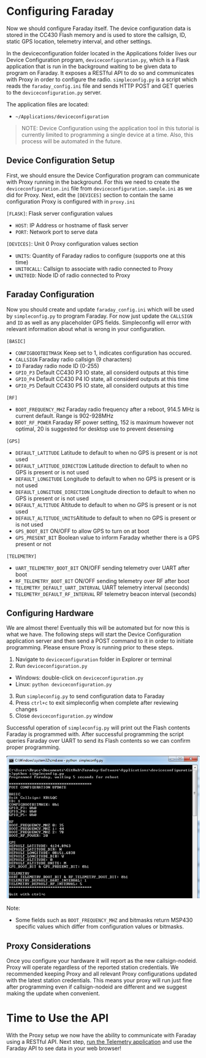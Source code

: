 # Configuring Faraday

Now we should configure Faraday itself. The device configuration data is stored in the CC430 Flash memory and is used to store the callsign, ID, static GPS location, telemetry interval, and other settings.

In the deviceconfiguration folder located in the Applications folder lives our Device Configuration program, `deviceconfiguration.py`, which is a Flask application that is run in the background waiting to be given data to program on Faraday. It exposes a RESTful API to do so and communicates with Proxy in order to configure the radio. `simpleconfig.py` is a script which reads the `faraday_config.ini` file and sends HTTP POST and GET queries to the `deviceconfiguration.py` server.

The application files are located:

 * `~/Applications/deviceconfiguration`

> NOTE: Device Configuration using the application tool in this tutorial is currently limited to programming a single device at a time. Also, this process will be automated in the future.

## Device Configuration Setup
 
First, we should ensure the Device Configuration program can communicate with Proxy running in the background. For this we need to create the `deviceconfiguration.ini` file from `deviceconfiguration.sample.ini` as we did for Proxy.  Next, edit the `[DEVICES]` section to contain the same configuration Proxy is configured with in `proxy.ini`
 
`[FLASK]`: Flask server configuration values
 * `HOST`: IP Address or hostname of flask server
 * `PORT`: Network port to serve data
 
 
`[DEVICES]`: Unit 0 Proxy configuration values section
 * `UNITS`: Quantity of Faraday radios to configure (supports one at this time)
 * `UNIT0CALL`: Callsign to associate with radio connected to Proxy
 * `UNIT0ID`: Node ID of radio connected to Proxy
 
## Faraday Configuration
 
Now you should create and update `faraday_config.ini` which will be used by `simpleconfig.py` to program Faraday. For now just update the `CALLSIGN` and `ID` as well as any placeholder GPS fields. Simpleconfig will error with relevant information about what is wrong in your configuration.
 

`[BASIC]`
 * `CONFIGBOOTBITMASK` Keep set to 1, indicates configuration has occured.
 * `CALLSIGN` Faraday radio callsign (9 characters)
 * `ID` Faraday radio node ID (0-255)
 * `GPIO_P3` Default CC430 P3 IO state, all considerd outputs at this time
 * `GPIO_P4` Default CC430 P4 IO state, all considerd outputs at this time
 * `GPIO_P5` Default CC430 P5 IO state, all considerd outputs at this time

`[RF]`
 * `BOOT_FREQUENCY_MHZ` Faraday radio frequency after a reboot, 914.5 MHz is current default. Range is 902-928MHz
 * `BOOT_RF_POWER` Faraday RF power setting, 152 is maximum however not optimal, 20 is suggested for desktop use to prevent desensing

`[GPS]`
 * `DEFAULT_LATITUDE` Latitude to default to when no GPS is present or is not used
 * `DEFAULT_LATITUDE_DIRECTION` Latitude direction to default to when no GPS is present or is not used
 * `DEFAULT_LONGITUDE` Longitude to default to when no GPS is present or is not used
 * `DEFAULT_LONGITUDE_DIRECTION` Longitude direction to default to when no GPS is present or is not used
 * `DEFAULT_ALTITUDE` Altitude to default to when no GPS is present or is not used
 * `DEFAULT_ALTITUDE_UNITS`Altitude to default to when no GPS is present or is not used
 * `GPS_BOOT_BIT` ON/OFF to allow GPS to turn on at boot
 * `GPS_PRESENT_BIT` Boolean value to inform Faraday whether there is a GPS present or not

`[TELEMETRY]`
 * `UART_TELEMETRY_BOOT_BIT` ON/OFF sending telemetry over UART after boot
 * `RF_TELEMETRY_BOOT_BIT` ON/OFF sending telemetry over RF after boot
 * `TELEMETRY_DEFAULT_UART_INTERVAL` UART telemetry interval (seconds)
 * `TELEMETRY_DEFAULT_RF_INTERVAL` RF telemetry beacon interval (seconds)

## Configuring Hardware

We are almost there! Eventually this will be automated but for now this is what we have. The following steps will start the Device Configuration application server and then send a POST command to it in order to initiate programming. Please ensure Proxy is running prior to these steps.

1. Navigate to `deviceconfiguration` folder in Explorer or terminal
2. Run `deviceconfiguration.py`
  * Windows: double-click on `deviceconfiguration.py`
  * Linux: `python deviceconfiguration.py`
3. Run `simpleconfig.py` to send configuration data to Faraday
4. Press `ctrl+c` to exit simpleconfig when complete after reviewing changes
5. Close `deviceconfiguration.py` window

Successful operation of `simpleconfig.py` will print out the Flash contents Faraday is programmed with. After successful programming the script queries Faraday over UART to send its Flash contents so we can confirm proper programming.

![Simpleconfig.py output](images/simpleconfig.png)

Note:
 * Some fields such as `BOOT_FREQUENCY_MHZ` and bitmasks return MSP430 specific values which differ from configuration values or bitmasks.

## Proxy Considerations
Once you configure your hardware it will report as the new callsign-nodeid. Proxy will operate regardless of the reported station credentials. We recommended keeping Proxy and all relevant Proxy configurations updated with the latest station credentials. This means your proxy will run just fine after programming even if callsign-nodeid are different and we suggest making the update when convenient.

# Time to Use the API
With the Proxy setup we now have the ability to communicate with Faraday using a RESTful API. Next step, [run the  Telemetry application](telemetrystart.md) and use the Faraday API to see data in your web browser!
